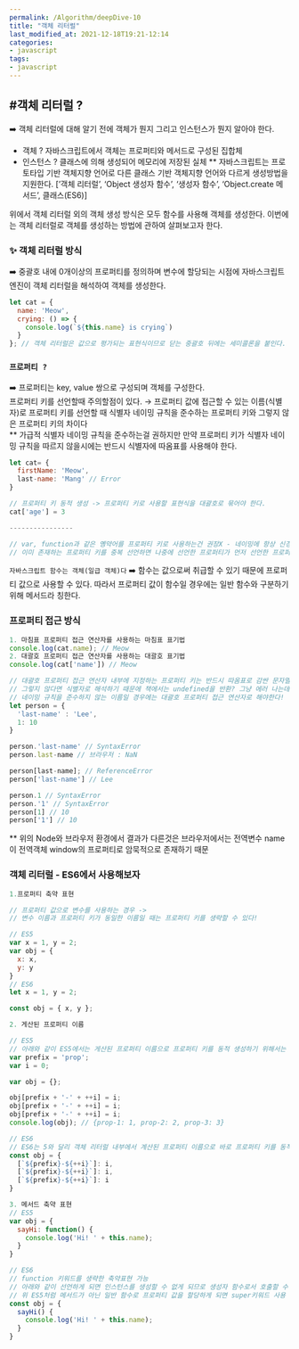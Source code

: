 ```yaml
---
permalink: /Algorithm/deepDive-10
title: "객체 리터럴"
last_modified_at: 2021-12-18T19:21-12:14
categories:
- javascript
tags:
- javascript
---
```


## #객체 리터럴 ?
➡️ 객체 리터럴에 대해 알기 전에 객체가 뭔지 그리고 인스턴스가 뭔지 알아야 한다.
- 객체 ? 자바스크립트에서 객체는 프로퍼티와 메서드로 구성된 집합체
- 인스턴스 ? 클래스에 의해 생성되어 메모리에 저장된 실체
** 자바스크립트는 프로토타입 기반 객체지향 언어로 다른 클래스 기반 객체지향 언어와 다르게 생성방법을 지원한다.
[’객체 리터럴’, ‘Object 생성자 함수’, ‘생성자 함수’, ‘Object.create 메서드’, 클래스(ES6)]

위에서 객체 리터럴 외의 객체 생성 방식은 모두 함수를 사용해 객체를 생성한다.
이번에는 객체 리터럴로 객체를 생성하는 방법에 관하여 살펴보고자 한다.

### ✨ 객체 리터럴 방식

➡️ 중괄호 내에 0개이상의 프로퍼티를 정의하며 변수에 할당되는 시점에 자바스크립트 엔진이 객체 리터럴을 해석하여 객체를 생성한다.

```javascript
let cat = {
  name: 'Meow',
  crying: () => {
    console.log(`${this.name} is crying`)
  }
}; // 객체 리터럴은 값으로 평가되는 표현식이므로 닫는 중괄호 뒤에는 세미콜론을 붙인다.
```

### `프로퍼티 ?`
➡️ 프로퍼티는 key, value 쌍으로 구성되며 객체를 구성한다.  
프로퍼티 키를 선언할때 주의할점이 있다. → 프로퍼티 값에 접근할 수 있는 이름(식별자)로 프로퍼티 키를 선언할 때 식별자 네이밍 규칙을 준수하는 프로퍼티 키와 그렇지 않은 프로퍼티 키의 차이다  
** 가급적 식별자 네이밍 규칙을 준수하는걸 권하지만 만약 프로퍼티 키가 식별자 네이밍 규칙을 따르지 않을시에는 반드시 식별자에 따옴표를 사용해야 한다.

```javascript
let cat= {
  firstName: 'Meow',
  last-name: 'Mang' // Error 
}

// 프로퍼티 키 동적 생성 -> 프로퍼티 키로 사용할 표현식을 대괄호로 묶어야 한다.
cat['age'] = 3

----------------

// var, function과 같은 옝약어를 프로퍼티 키로 사용하는건 권장X - 네이밍에 항상 신경쓰자
// 이미 존재하는 프로퍼티 키를 중복 선언하면 나중에 선언한 프로퍼티가 먼저 선언한 프로퍼티를 덮어쓴다.
```

`자바스크립트 함수는 객체(일급 객체)다`
➡️ 함수는 값으로써 취급할 수 있기 때문에 프로퍼티 값으로 사용할 수 있다. 따라서 프로퍼티 값이 함수일 경우에는 일반 함수와 구분하기 위해 메서드라 칭한다.

### 프로퍼티 접근 방식
```javascript
1. 마침표 프로퍼티 접근 연산자를 사용하는 마침표 표기법
console.log(cat.name); // Meow
2. 대괄호 프로퍼티 접근 연산자를 사용하는 대괄호 표기법
console.log(cat['name']) // Meow 

// 대괄호 프로퍼티 접근 연산자 내부에 지정하는 프로퍼티 키는 반드시 따옴표로 감싼 문자열이어야 한다. (프로퍼티 키가 숫자면 따옴표 생략가능)
// 그렇지 않다면 식별자로 해석하기 때문에 책에서는 undefined을 반환? 그냥 에러 나는데..?
// 네이밍 규칙을 준수하지 않는 이름일 경우에는 대괄호 프로퍼티 접근 연산자로 해야한다!
let person = {
  'last-name' : 'Lee',
  1: 10
}

person.'last-name' // SyntaxError
person.last-name // 브라우저 : NaN

person[last-name]; // ReferenceError
person['last-name'] // Lee

person.1 // SyntaxError
person.'1' // SyntaxError
person[1] // 10
person['1'] // 10
```

** 위의 Node와 브라우저 환경에서 결과가 다른것은 브라우저에서는 전역변수 name이 전역객체 window의 프로퍼티로 암묵적으로 존재하기 때문

### 객체 리터럴 - ES6에서 사용해보자

```javascript
1.프로퍼티 축약 표현

// 프로퍼티 값으로 변수를 사용하는 경우 -> 
// 변수 이름과 프로퍼티 키가 동일한 이름일 때는 프로퍼티 키를 생략할 수 있다!

// ES5
var x = 1, y = 2;
var obj = {
  x: x,
  y: y
}
// ES6
let x = 1, y = 2;

const obj = { x, y };

2. 게산된 프로퍼티 이름

// ES5
// 아래와 같이 ES5에서는 게산된 프로퍼티 이름으로 프로퍼티 키를 동적 생성하기 위해서는 객체 리터럴 외부에서 대괄호 표기법을 사용해야함
var prefix = 'prop';
var i = 0;

var obj = {};

obj[prefix + '-' + ++i] = i;
obj[prefix + '-' + ++i] = i;
obj[prefix + '-' + ++i] = i;
console.log(obj); // {prop-1: 1, prop-2: 2, prop-3: 3}

// ES6
// ES6는 5와 달리 객체 리터럴 내부에서 계산된 프로퍼티 이름으로 바로 프로퍼티 키를 동적 생성 할 수 있다.
const obj = {
  [`${prefix}-${++i}`]: i,
  [`${prefix}-${++i}`]: i,
  [`${prefix}-${++i}`]: i
}

3. 메서드 축약 표현
// ES5
var obj = {
  sayHi: function() {
    console.log('Hi! ' + this.name);
  }
}

// ES6
// function 키워드를 생략한 축약표현 가능
// 아래와 같이 선언하게 되면 인스턴스를 생성할 수 없게 되므로 생성자 함수로서 호출할 수 없다.
// 위 ES5처럼 메서드가 아닌 일반 함수로 프로퍼티 값을 할당하게 되면 super키워드 사용 불가
const obj = {
  sayHi() {
    console.log('Hi! ' + this.name);
  }
}
```